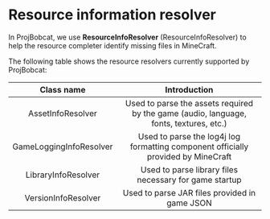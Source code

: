 # Resource information resolver

In ProjBobcat, we use **ResourceInfoResolver** (ResourceInfoResolver)
to help the resource completer identify missing files in MineCraft.

The following table shows the resource resolvers currently supported by ProjBobcat:

| Class name | Introduction |
|:--------------------------:|:----------------------------------:|
| AssetInfoResolver | Used to parse the assets required by the game (audio, language, fonts, textures, etc.) |
| GameLoggingInfoResolver | Used to parse the log4j log formatting component officially provided by MineCraft |
| LibraryInfoResolver | Used to parse library files necessary for game startup |
| VersionInfoResolver | Used to parse JAR files provided in game JSON |
